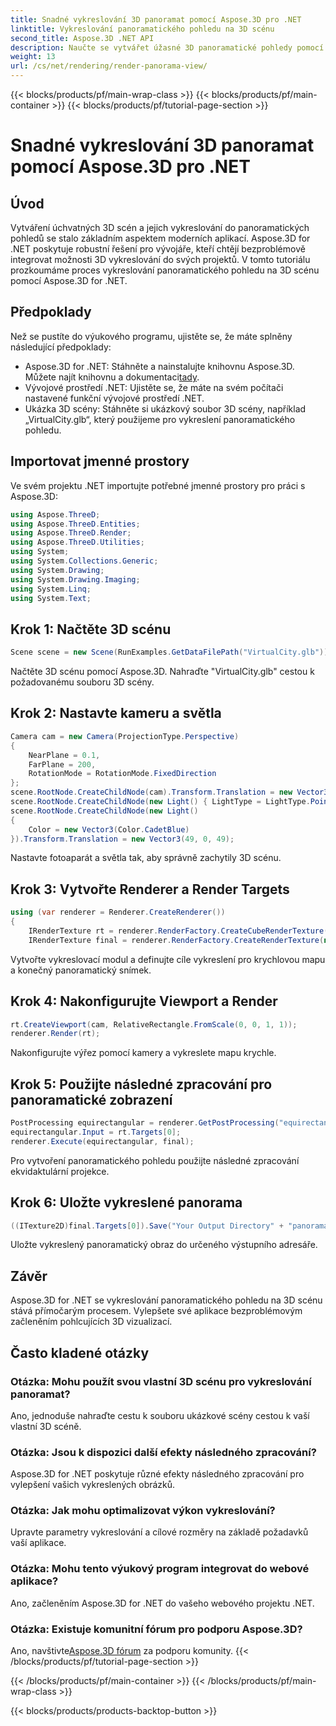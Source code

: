 ```yaml
---
title: Snadné vykreslování 3D panoramat pomocí Aspose.3D pro .NET
linktitle: Vykreslování panoramatického pohledu na 3D scénu
second_title: Aspose.3D .NET API
description: Naučte se vytvářet úžasné 3D panoramatické pohledy pomocí Aspose.3D for .NET. Postupujte podle našeho podrobného průvodce pro pohlcující vykreslování scény.
weight: 13
url: /cs/net/rendering/render-panorama-view/
---
```


{{< blocks/products/pf/main-wrap-class >}}
{{< blocks/products/pf/main-container >}}
{{< blocks/products/pf/tutorial-page-section >}}

# Snadné vykreslování 3D panoramat pomocí Aspose.3D pro .NET

## Úvod
Vytváření úchvatných 3D scén a jejich vykreslování do panoramatických pohledů se stalo základním aspektem moderních aplikací. Aspose.3D for .NET poskytuje robustní řešení pro vývojáře, kteří chtějí bezproblémově integrovat možnosti 3D vykreslování do svých projektů. V tomto tutoriálu prozkoumáme proces vykreslování panoramatického pohledu na 3D scénu pomocí Aspose.3D for .NET.
## Předpoklady
Než se pustíte do výukového programu, ujistěte se, že máte splněny následující předpoklady:
-  Aspose.3D for .NET: Stáhněte a nainstalujte knihovnu Aspose.3D. Můžete najít knihovnu a dokumentaci[tady](https://releases.aspose.com/3d/net/).
- Vývojové prostředí .NET: Ujistěte se, že máte na svém počítači nastavené funkční vývojové prostředí .NET.
- Ukázka 3D scény: Stáhněte si ukázkový soubor 3D scény, například „VirtualCity.glb“, který použijeme pro vykreslení panoramatického pohledu.
## Importovat jmenné prostory
Ve svém projektu .NET importujte potřebné jmenné prostory pro práci s Aspose.3D:
```csharp
using Aspose.ThreeD;
using Aspose.ThreeD.Entities;
using Aspose.ThreeD.Render;
using Aspose.ThreeD.Utilities;
using System;
using System.Collections.Generic;
using System.Drawing;
using System.Drawing.Imaging;
using System.Linq;
using System.Text;
```
## Krok 1: Načtěte 3D scénu
```csharp
Scene scene = new Scene(RunExamples.GetDataFilePath("VirtualCity.glb"));
```
Načtěte 3D scénu pomocí Aspose.3D. Nahraďte "VirtualCity.glb" cestou k požadovanému souboru 3D scény.
## Krok 2: Nastavte kameru a světla
```csharp
Camera cam = new Camera(ProjectionType.Perspective)
{
    NearPlane = 0.1,
    FarPlane = 200,
    RotationMode = RotationMode.FixedDirection
};
scene.RootNode.CreateChildNode(cam).Transform.Translation = new Vector3(5, 6, 0);
scene.RootNode.CreateChildNode(new Light() { LightType = LightType.Point }).Transform.Translation = new Vector3(-10, 7, -10);
scene.RootNode.CreateChildNode(new Light()
{
    Color = new Vector3(Color.CadetBlue)
}).Transform.Translation = new Vector3(49, 0, 49);
```
Nastavte fotoaparát a světla tak, aby správně zachytily 3D scénu.
## Krok 3: Vytvořte Renderer a Render Targets
```csharp
using (var renderer = Renderer.CreateRenderer())
{
    IRenderTexture rt = renderer.RenderFactory.CreateCubeRenderTexture(new RenderParameters(false), 512, 512);
    IRenderTexture final = renderer.RenderFactory.CreateRenderTexture(new RenderParameters(false, 32, 0, 0), 1024 * 3, 1024);
```
Vytvořte vykreslovací modul a definujte cíle vykreslení pro krychlovou mapu a konečný panoramatický snímek.
## Krok 4: Nakonfigurujte Viewport a Render
```csharp
rt.CreateViewport(cam, RelativeRectangle.FromScale(0, 0, 1, 1));
renderer.Render(rt);
```
Nakonfigurujte výřez pomocí kamery a vykreslete mapu krychle.
## Krok 5: Použijte následné zpracování pro panoramatické zobrazení
```csharp
PostProcessing equirectangular = renderer.GetPostProcessing("equirectangular");
equirectangular.Input = rt.Targets[0];
renderer.Execute(equirectangular, final);
```
Pro vytvoření panoramatického pohledu použijte následné zpracování ekvidaktulární projekce.
## Krok 6: Uložte vykreslené panorama
```csharp
((ITexture2D)final.Targets[0]).Save("Your Output Directory" + "panorama.png", ImageFormat.Png);
```
Uložte vykreslený panoramatický obraz do určeného výstupního adresáře.
## Závěr
Aspose.3D for .NET se vykreslování panoramatického pohledu na 3D scénu stává přímočarým procesem. Vylepšete své aplikace bezproblémovým začleněním pohlcujících 3D vizualizací.
## Často kladené otázky
### Otázka: Mohu použít svou vlastní 3D scénu pro vykreslování panoramat?
Ano, jednoduše nahraďte cestu k souboru ukázkové scény cestou k vaší vlastní 3D scéně.
### Otázka: Jsou k dispozici další efekty následného zpracování?
Aspose.3D for .NET poskytuje různé efekty následného zpracování pro vylepšení vašich vykreslených obrázků.
### Otázka: Jak mohu optimalizovat výkon vykreslování?
Upravte parametry vykreslování a cílové rozměry na základě požadavků vaší aplikace.
### Otázka: Mohu tento výukový program integrovat do webové aplikace?
Ano, začleněním Aspose.3D for .NET do vašeho webového projektu .NET.
### Otázka: Existuje komunitní fórum pro podporu Aspose.3D?
 Ano, navštivte[Aspose.3D fórum](https://forum.aspose.com/c/3d/18) za podporu komunity.
{{< /blocks/products/pf/tutorial-page-section >}}

{{< /blocks/products/pf/main-container >}}
{{< /blocks/products/pf/main-wrap-class >}}

{{< blocks/products/products-backtop-button >}}
